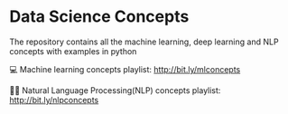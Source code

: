 # Data Science Concepts
 
The repository contains all the machine learning, deep learning and NLP concepts with examples in python

💻  Machine learning concepts playlist: http://bit.ly/mlconcepts

✍🏼  Natural Language Processing(NLP) concepts playlist: http://bit.ly/nlpconcepts
